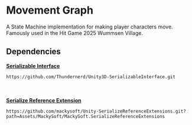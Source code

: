 # Movement Graph

A State Machine implementation for making player characters move. Famously used in the Hit Game 2025 Wummsen Village.

## Dependencies
<a href="https://github.com/Thundernerd/Unity3D-SerializableInterface"> <b> Serializable Interface </b> </a> <br>
```
https://github.com/Thundernerd/Unity3D-SerializableInterface.git
```
<br><br>
<a href="https://github.com/mackysoft/Unity-SerializeReferenceExtensions"> <b> Serialize Reference Extension </b> </a> <br>
```
https://github.com/mackysoft/Unity-SerializeReferenceExtensions.git?path=Assets/MackySoft/MackySoft.SerializeReferenceExtensions
```
